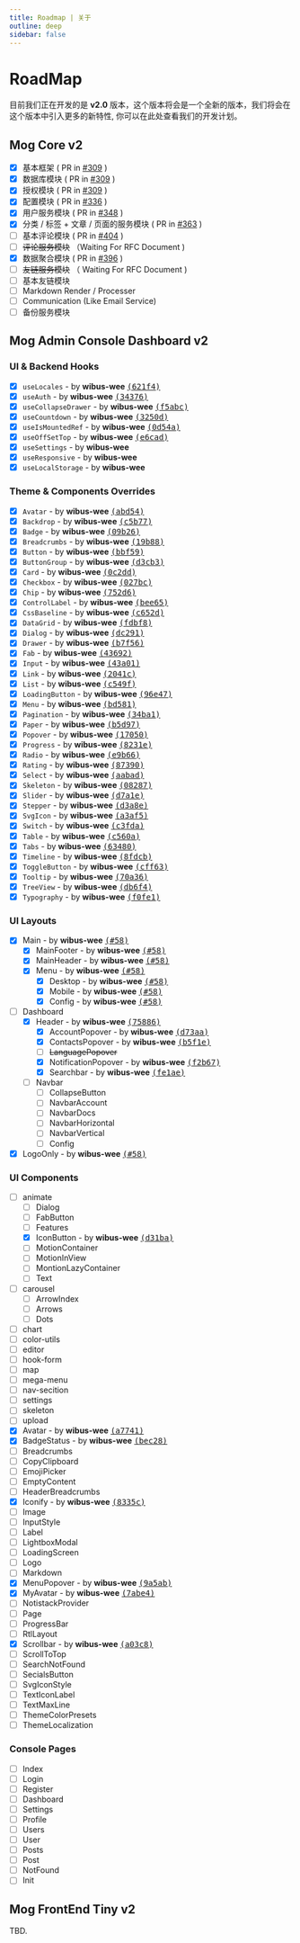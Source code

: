 ```yaml
---
title: Roadmap | 关于
outline: deep
sidebar: false
---
```


# RoadMap

目前我们正在开发的是 **v2.0** 版本，这个版本将会是一个全新的版本，我们将会在这个版本中引入更多的新特性, 你可以在此处查看我们的开发计划。

## Mog Core v2

- [X] 基本框架 ( PR in [#309](https://github.com/mogland/core/pull/309) )
- [X] 数据库模块 ( PR in [#309](https://github.com/mogland/core/pull/309) ) 
- [X] 授权模块 ( PR in [#309](https://github.com/mogland/core/pull/309) ) 
- [X] 配置模块 ( PR in [#336](https://github.com/mogland/core/pull/336) ) 
- [X] 用户服务模块 ( PR in [#348](https://github.com/mogland/core/pull/348) )  
- [x] 分类 / 标签 + 文章 / 页面的服务模块 ( PR in [#363](https://github.com/mogland/core/pull/363) )    
- [ ] 基本评论模块 ( PR in [#404](https://github.com/mogland/core/pull/404) ) 
- [ ] ~~评论服务模块~~  （Waiting For RFC Document )
- [x] 数据聚合模块 ( PR in [#396](https://github.com/mogland/core/pull/396) ) 
- [ ] ~~友链服务模块~~ （ Waiting For RFC Document )
- [ ] 基本友链模块 
- [ ] Markdown Render / Processer  
- [ ] Communication (Like Email Service)  
- [ ] 备份服务模块  

## Mog Admin Console Dashboard v2

### UI & Backend Hooks

- [X] `useLocales` - by **wibus-wee** [<samp>(621f4)</samp>](https://github.com/mogland/console/commit/621f4f9)
- [X] `useAuth` - by **wibus-wee** [<samp>(34376)</samp>](https://github.com/mogland/console/commit/3437676)
- [X] `useCollapseDrawer` - by **wibus-wee** [<samp>(f5abc)</samp>](https://github.com/mogland/console/commit/f5abccd)
- [X] `useCountdown` - by **wibus-wee** [<samp>(3250d)</samp>](https://github.com/mogland/console/commit/3250da5)
- [X] `useIsMountedRef` - by **wibus-wee** [<samp>(0d54a)</samp>](https://github.com/mogland/console/commit/0d54ab5)
- [X] `useOffSetTop` - by **wibus-wee** [<samp>(e6cad)</samp>](https://github.com/mogland/console/commit/e6cadde)
- [X] `useSettings` - by **wibus-wee**
- [X] `useResponsive` - by **wibus-wee**
- [X] `useLocalStorage` - by **wibus-wee**

### Theme & Components Overrides
- [X] `Avatar` - by **wibus-wee** [<samp>(abd54)</samp>](https://github.com/mogland/console/commit/abd547b)
- [X] `Backdrop` - by **wibus-wee** [<samp>(c5b77)</samp>](https://github.com/mogland/console/commit/c5b77dd)
- [X] `Badge` - by **wibus-wee** [<samp>(09b26)</samp>](https://github.com/mogland/console/commit/09b26eb)
- [X] `Breadcrumbs` - by **wibus-wee** [<samp>(19b88)</samp>](https://github.com/mogland/console/commit/19b881d)
- [X] `Button` - by **wibus-wee** [<samp>(bbf59)</samp>](https://github.com/mogland/console/commit/bbf5910)
- [X] `ButtonGroup` - by **wibus-wee** [<samp>(d3cb3)</samp>](https://github.com/mogland/console/commit/d3cb3b0)
- [X] `Card` - by **wibus-wee** [<samp>(0c2dd)</samp>](https://github.com/mogland/console/commit/0c2dd7f)
- [X] `Checkbox` - by **wibus-wee** [<samp>(027bc)</samp>](https://github.com/mogland/console/commit/027bc89)
- [X] `Chip` - by **wibus-wee** [<samp>(752d6)</samp>](https://github.com/mogland/console/commit/752d6b2)
- [X] `ControlLabel` - by **wibus-wee** [<samp>(bee65)</samp>](https://github.com/mogland/console/commit/bee65ed)
- [X] `CssBaseline` - by **wibus-wee** [<samp>(c652d)</samp>](https://github.com/mogland/console/commit/c652d69)
- [X] `DataGrid` - by **wibus-wee** [<samp>(fdbf8)</samp>](https://github.com/mogland/console/commit/fdbf890)
- [X] `Dialog` - by **wibus-wee** [<samp>(dc291)</samp>](https://github.com/mogland/console/commit/dc2911c)
- [X] `Drawer` - by **wibus-wee** [<samp>(b7f56)</samp>](https://github.com/mogland/console/commit/b7f5663)
- [X] `Fab` - by **wibus-wee** [<samp>(43692)</samp>](https://github.com/mogland/console/commit/43692a7)
- [X] `Input` - by **wibus-wee** [<samp>(43a01)</samp>](https://github.com/mogland/console/commit/43a0198)
- [X] `Link` - by **wibus-wee** [<samp>(2041c)</samp>](https://github.com/mogland/console/commit/2041cb5)
- [X] `List` - by **wibus-wee** [<samp>(c549f)</samp>](https://github.com/mogland/console/commit/c549fe6)
- [X] `LoadingButton` - by **wibus-wee** [<samp>(96e47)</samp>](https://github.com/mogland/console/commit/96e473c)
- [X] `Menu` - by **wibus-wee** [<samp>(bd581)</samp>](https://github.com/mogland/console/commit/bd5810a)
- [X] `Pagination` - by **wibus-wee** [<samp>(34ba1)</samp>](https://github.com/mogland/console/commit/34ba1af)
- [X] `Paper` - by **wibus-wee** [<samp>(b5d97)</samp>](https://github.com/mogland/console/commit/b5d9714)
- [X] `Popover` - by **wibus-wee** [<samp>(17050)</samp>](https://github.com/mogland/console/commit/170504e)
- [X] `Progress` - by **wibus-wee** [<samp>(8231e)</samp>](https://github.com/mogland/console/commit/8231e03)
- [X] `Radio` - by **wibus-wee** [<samp>(e9b66)</samp>](https://github.com/mogland/console/commit/e9b6699)
- [X] `Rating` - by **wibus-wee** [<samp>(87390)</samp>](https://github.com/mogland/console/commit/87390bc)
- [X] `Select` - by **wibus-wee** [<samp>(aabad)</samp>](https://github.com/mogland/console/commit/aabadcb)
- [X] `Skeleton` - by **wibus-wee** [<samp>(08287)</samp>](https://github.com/mogland/console/commit/082871b)
- [X] `Slider` - by **wibus-wee** [<samp>(d7a1e)</samp>](https://github.com/mogland/console/commit/d7a1e75)
- [X] `Stepper` - by **wibus-wee** [<samp>(d3a8e)</samp>](https://github.com/mogland/console/commit/d3a8e69)
- [X] `SvgIcon` - by **wibus-wee** [<samp>(a3af5)</samp>](https://github.com/mogland/console/commit/a3af520)
- [X] `Switch` - by **wibus-wee** [<samp>(c3fda)</samp>](https://github.com/mogland/console/commit/c3fdada)
- [X] `Table` - by **wibus-wee** [<samp>(c560a)</samp>](https://github.com/mogland/console/commit/c560acc)
- [X] `Tabs` - by **wibus-wee** [<samp>(63480)</samp>](https://github.com/mogland/console/commit/6348064)
- [X] `Timeline` - by **wibus-wee** [<samp>(8fdcb)</samp>](https://github.com/mogland/console/commit/8fdcba3)
- [X] `ToggleButton` - by **wibus-wee** [<samp>(cff63)</samp>](https://github.com/mogland/console/commit/cff635f)
- [X] `Tooltip` - by **wibus-wee** [<samp>(70a36)</samp>](https://github.com/mogland/console/commit/70a36d3)
- [X] `TreeView` - by **wibus-wee** [<samp>(db6f4)</samp>](https://github.com/mogland/console/commit/db6f4e2)
- [X] `Typography` - by **wibus-wee** [<samp>(f0fe1)</samp>](https://github.com/mogland/console/commit/f0fe1c7)

### UI Layouts

- [x] Main - by **wibus-wee** [<samp>(#58)</samp>](https://github.com/mogland/console/pull/58)
  - [x] MainFooter - by **wibus-wee** [<samp>(#58)</samp>](https://github.com/mogland/console/pull/58)
  - [x] MainHeader - by **wibus-wee** [<samp>(#58)</samp>](https://github.com/mogland/console/pull/58)
  - [x] Menu - by **wibus-wee** [<samp>(#58)</samp>](https://github.com/mogland/console/pull/58)
    - [x] Desktop - by **wibus-wee** [<samp>(#58)</samp>](https://github.com/mogland/console/pull/58)
    - [x] Mobile - by **wibus-wee** [<samp>(#58)</samp>](https://github.com/mogland/console/pull/58)
    - [x] Config - by **wibus-wee** [<samp>(#58)</samp>](https://github.com/mogland/console/pull/58)
- [ ] Dashboard
  - [X] Header - by **wibus-wee** [<samp>(75886)</samp>](https://github.com/mogland/console/commit/75886eb)
    - [X] AccountPopover - by **wibus-wee** [<samp>(d73aa)</samp>](https://github.com/mogland/console/commit/d73aad3)
    - [x] ContactsPopover - by **wibus-wee** [<samp>(b5f1e)</samp>](https://github.com/mogland/console/commit/b5f1e28)
    - [ ] ~~LanguagePopover~~
    - [X] NotificationPopover - by **wibus-wee** [<samp>(f2b67)</samp>](https://github.com/mogland/console/commit/f2b671c)
    - [X] Searchbar - by **wibus-wee** [<samp>(fe1ae)</samp>](https://github.com/mogland/console/commit/fe1aead)
  - [ ] Navbar
    - [ ] CollapseButton
    - [ ] NavbarAccount
    - [ ] NavbarDocs
    - [ ] NavbarHorizontal
    - [ ] NavbarVertical
    - [ ] Config
- [x] LogoOnly - by **wibus-wee** [<samp>(#58)</samp>](https://github.com/mogland/console/pull/58)

### UI Components

- [ ] animate
  - [ ] Dialog
  - [ ] FabButton
  - [ ] Features
  - [x] IconButton - by **wibus-wee** [<samp>(d31ba)</samp>](https://github.com/mogland/console/commit/d31baf8)
  - [ ] MotionContainer
  - [ ] MotionInView
  - [ ] MontionLazyContainer
  - [ ] Text
- [ ] carousel
  - [ ] ArrowIndex
  - [ ] Arrows
  - [ ] Dots
- [ ] chart
- [ ] color-utils
- [ ] editor
- [ ] hook-form
- [ ] map
- [ ] mega-menu
- [ ] nav-secition
- [ ] settings
- [ ] skeleton
- [ ] upload
- [X] Avatar - by **wibus-wee** [<samp>(a7741)</samp>](https://github.com/mogland/console/commit/a774100)
- [x] BadgeStatus - by **wibus-wee** [<samp>(bec28)</samp>](https://github.com/mogland/console/commit/bec2897)
- [ ] Breadcrumbs
- [ ] CopyClipboard
- [ ] EmojiPicker
- [ ] EmptyContent
- [ ] HeaderBreadcrumbs
- [x] Iconify - by **wibus-wee** [<samp>(8335c)</samp>](https://github.com/mogland/console/commit/8335c5a)
- [ ] Image
- [ ] InputStyle
- [ ] Label
- [ ] LightboxModal
- [ ] LoadingScreen
- [ ] Logo
- [ ] Markdown
- [x] MenuPopover - by **wibus-wee** [<samp>(9a5ab)</samp>](https://github.com/mogland/console/commit/9a5ab87)
- [X] MyAvatar - by **wibus-wee** [<samp>(7abe4)</samp>](https://github.com/mogland/console/commit/7abe44a)
- [ ] NotistackProvider
- [ ] Page
- [ ] ProgressBar
- [ ] RtlLayout
- [x] Scrollbar - by **wibus-wee** [<samp>(a03c8)</samp>](https://github.com/mogland/console/commit/a03c88e)
- [ ] ScrollToTop
- [ ] SearchNotFound
- [ ] SecialsButton
- [ ] SvgIconStyle
- [ ] TextIconLabel
- [ ] TextMaxLine
- [ ] ThemeColorPresets
- [ ] ThemeLocalization

### Console Pages

- [ ] Index
- [ ] Login
- [ ] Register
- [ ] Dashboard
- [ ] Settings
- [ ] Profile
- [ ] Users
- [ ] User
- [ ] Posts
- [ ] Post
- [ ] NotFound
- [ ] Init

## Mog FrontEnd Tiny v2

TBD.